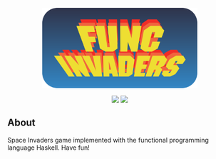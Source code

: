 <p align="center">
  <a href="https://github.com/pi-etro/func-invaders">
    <img src="https://raw.githubusercontent.com/pi-etro/func-invaders/main/img/func_invaders.svg" height="180">
  </a>
</p>
<p align="center">
    <a href="https://www.java.com" alt="Made with Java">
        <img src="https://img.shields.io/badge/Made%20with-Haskell-5e5086" /></a>
    <a href="https://www.gnu.org/licenses/gpl-3.0.html" alt="GPLv3">
        <img src="https://img.shields.io/badge/License-GPLv3-CB0000.svg" /></a>
</p>

## About

Space Invaders game implemented with the functional programming language Haskell. Have fun!
